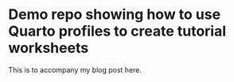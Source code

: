 # Demo repo showing how to use Quarto profiles to create tutorial worksheets

This is to accompany my blog post here.
